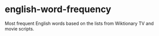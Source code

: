 english-word-frequency
======================

Most frequent English words based on the lists from Wiktionary TV and movie scripts.

